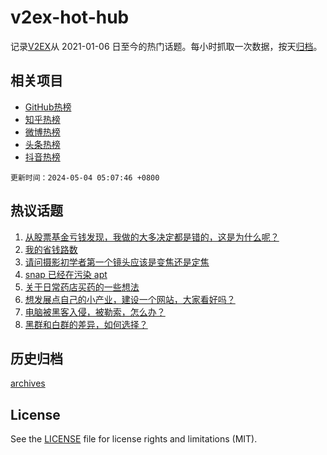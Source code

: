 # v2ex-hot-hub

 记录[V2EX](https://www.v2ex.com/)从 2021-01-06 日至今的热门话题。每小时抓取一次数据，按天[归档](archives)。
 
 ## 相关项目

- [GitHub热榜](https://github.com/lonnyzhang423/github-hot-hub)
- [知乎热榜](https://github.com/lonnyzhang423/zhihu-hot-hub)
- [微博热榜](https://github.com/lonnyzhang423/weibo-hot-hub)
- [头条热榜](https://github.com/lonnyzhang423/toutiao-hot-hub)
- [抖音热榜](https://github.com/lonnyzhang423/douyin-hot-hub)


 `更新时间：2024-05-04 05:07:46 +0800`

## 热议话题

1. [从股票基金亏钱发现，我做的大多决定都是错的，这是为什么呢？](https://www.v2ex.com/t/1037521)
1. [我的省钱路数](https://www.v2ex.com/t/1037499)
1. [请问摄影初学者第一个镜头应该是变焦还是定焦](https://www.v2ex.com/t/1037503)
1. [snap 已经在污染 apt](https://www.v2ex.com/t/1037576)
1. [关于日常药店买药的一些想法](https://www.v2ex.com/t/1037520)
1. [想发展点自己的小产业，建设一个网站，大家看好吗？](https://www.v2ex.com/t/1037492)
1. [电脑被黑客入侵，被勒索，怎么办？](https://www.v2ex.com/t/1037593)
1. [黑群和白群的差异，如何选择？](https://www.v2ex.com/t/1037507)

## 历史归档

[archives](archives)

## License

See the [LICENSE](LICENSE) file for license rights and limitations (MIT).
